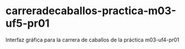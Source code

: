 # carreradecaballos-practica-m03-uf5-pr01
Interfaz gráfica para la carrera de caballos de la práctica m03-uf4-pr01
